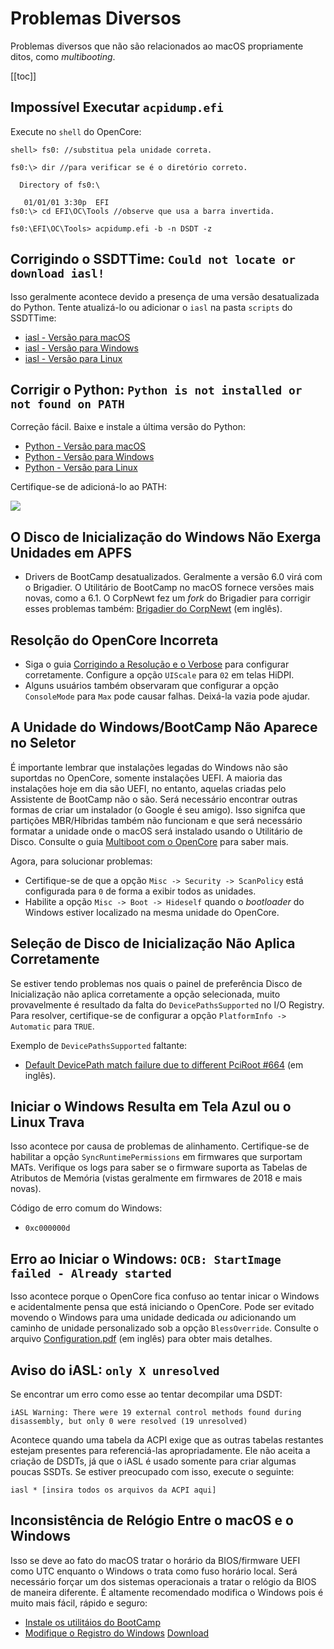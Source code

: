 # Problemas Diversos

Problemas diversos que não são relacionados ao macOS propriamente ditos, como *multibooting*.

[[toc]]

## Impossível Executar `acpidump.efi`

Execute no `shell` do OpenCore:

```
shell> fs0: //substitua pela unidade correta.

fs0:\> dir //para verificar se é o diretório correto.

  Directory of fs0:\

   01/01/01 3:30p  EFI
fs0:\> cd EFI\OC\Tools //observe que usa a barra invertida.

fs0:\EFI\OC\Tools> acpidump.efi -b -n DSDT -z
```

## Corrigindo o SSDTTime: `Could not locate or download iasl!`

Isso geralmente acontece devido a presença de uma versão desatualizada do Python. Tente atualizá-lo ou adicionar o `iasl` na pasta `scripts` do SSDTTime:

* [iasl - Versão para macOS](https://bitbucket.org/RehabMan/acpica/downloads/iasl.zip)
* [iasl - Versão para Windows](https://acpica.org/downloads/binary-tools)
* [iasl - Versão para Linux](http://amdosx.kellynet.nl/iasl.zip)

## Corrigir o Python: `Python is not installed or not found on PATH`

Correção fácil. Baixe e instale a última versão do Python:

* [Python - Versão para macOS](https://www.python.org/downloads/macos)
* [Python - Versão para Windows](https://www.python.org/downloads/windows/)
* [Python - Versão para Linux](https://www.python.org/downloads/source/)

Certifique-se de adicioná-lo ao PATH:

![](../../images/troubleshooting/troubleshooting-md/python-path.png)

## O Disco de Inicialização do Windows Não Exerga Unidades em APFS

* Drivers de BootCamp desatualizados. Geralmente a versão 6.0 virá com o Brigadier. O Utilitário de BootCamp no macOS fornece versões mais novas, como a 6.1. O CorpNewt fez um *fork* do Brigadier para corrigir esses problemas também: [Brigadier do CorpNewt](https://github.com/corpnewt/brigadier) (em inglês).

## Resolção do OpenCore Incorreta

* Siga o guia [Corrigindo a Resolução e o Verbose](https://deomkds.github.io/OpenCore-Post-Install/cosmetic/verbose.html) para configurar corretamente. Configure a opção `UIScale` para `02` em telas HiDPI.
* Alguns usuários também observaram que configurar a opção `ConsoleMode` para `Max` pode causar falhas. Deixá-la vazia pode ajudar.

## A Unidade do Windows/BootCamp Não Aparece no Seletor

É importante lembrar que instalações legadas do Windows não são suportdas no OpenCore, somente instalações UEFI. A maioria das instalações hoje em dia são UEFI, no entanto, aquelas criadas pelo Assistente de BootCamp não o são. Será necessário encontrar outras formas de criar um instalador (o Google é seu amigo). Isso signifca que partições MBR/Híbridas também não funcionam e que será necessário formatar a unidade onde o macOS será instalado usando o Utilitário de Disco. Consulte o guia [Multiboot com o OpenCore](https://deomkds.github.io/OpenCore-Multiboot/) para saber mais.

Agora, para solucionar problemas:

* Certifique-se de que a opção `Misc -> Security -> ScanPolicy` está configurada para `0` de forma a exibir todos as unidades.
* Habilite a opção `Misc -> Boot -> Hideself` quando o *bootloader* do Windows estiver localizado na mesma unidade do OpenCore.

## Seleção de Disco de Inicialização Não Aplica Corretamente

Se estiver tendo problemas nos quais o painel de preferência Disco de Inicialização não aplica corretamente a opção selecionada, muito provavelmente é resultado da falta do `DevicePathsSupported` no I/O Registry. Para resolver, certifique-se de configurar a opção `PlatformInfo -> Automatic` para `TRUE`.

Exemplo de `DevicePathsSupported` faltante:

* [Default DevicePath match failure due to different PciRoot #664](https://github.com/acidanthera/bugtracker/issues/664#issuecomment-663873846) (em inglês).

## Iniciar o Windows Resulta em Tela Azul ou o Linux Trava

Isso acontece por causa de problemas de alinhamento. Certifique-se de habilitar a opção `SyncRuntimePermissions` em firmwares que surportam MATs. Verifique os logs para saber se o firmware suporta as Tabelas de Atributos de Memória (vistas geralmente em firmwares de 2018 e mais novas).

Código de erro comum do Windows:

* `0xc000000d`

## Erro ao Iniciar o Windows: `OCB: StartImage failed - Already started`

Isso acontece porque o OpenCore fica confuso ao tentar inicar o Windows e acidentalmente pensa que está iniciando o OpenCore. Pode ser evitado movendo o Windows para uma unidade dedicada *ou* adicionando um caminho de unidade personalizado sob a opção `BlessOverride`. Consulte o arquivo [Configuration.pdf](https://github.com/acidanthera/OpenCorePkg/blob/master/Docs/Configuration.pdf) (em inglês) para obter mais detalhes.

## Aviso do iASL: `only X unresolved`

Se encontrar um erro como esse ao tentar decompilar uma DSDT:

```
iASL Warning: There were 19 external control methods found during disassembly, but only 0 were resolved (19 unresolved)
```

Acontece quando uma tabela da ACPI exige que as outras tabelas restantes estejam presentes para referenciá-las apropriadamente. Ele não aceita a criação de DSDTs, já que o iASL é usado somente para criar algumas poucas SSDTs. Se estiver preocupado com isso, execute o seguinte:

```
iasl * [insira todos os arquivos da ACPI aqui]
```

## Inconsistência de Relógio Entre o macOS e o Windows

Isso se deve ao fato do macOS tratar o horário da BIOS/firmware UEFI como UTC enquanto o Windows o trata como fuso horário local. Será necessário forçar um dos sistemas operacionais a tratar o relógio da BIOS de maneira diferente. É altamente recomendado modifica o Windows pois é muito mais fácil, rápido e seguro:

* [Instale os utilitáios do BootCamp](https://deomkds.github.io/OpenCore-Post-Install/multiboot/bootcamp.html)
* [Modifique o Registro do Windows](https://superuser.com/q/494432) [Download](https://github.com/deomkds/blob/master/OpenCore-Install-Guide/extra-files/clockfix.zip)
